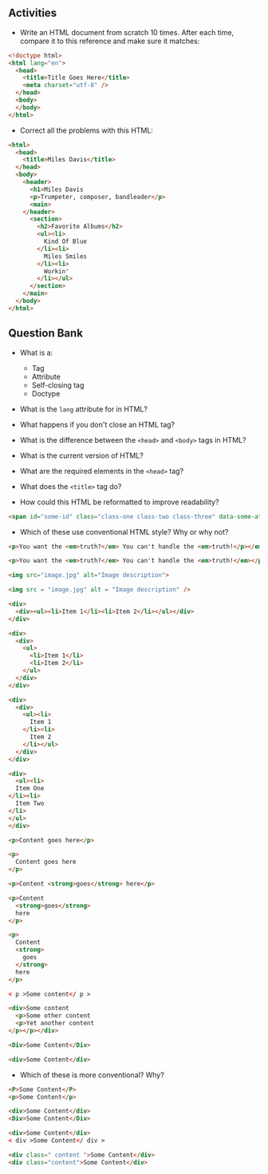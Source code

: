 ## Activities

* Write an HTML document from scratch 10 times. After each time, compare it to this reference and make sure it matches:

```html
<!doctype html>
<html lang="en">
  <head>
    <title>Title Goes Here</title>
    <meta charset="utf-8" />
  </head>
  <body>
  </body>
</html>
```

* Correct all the problems with this HTML:

```html
<html>
  <head>
    <title>Miles Davis</title>
  </head>
  <body>
    <header>
      <h1>Miles Davis
      <p>Trumpeter, composer, bandleader</p>
      <main>
    </header>
      <section>
        <h2>Favorite Albums</h2>
        <ul><li>
          Kind Of Blue
        </li><li>
          Miles Smiles
        </li><li>
          Workin'
        </li></ul>
      </section>
    </main>
  </body>
</html>
```

## Question Bank

* What is a:
  * Tag
  * Attribute
  * Self-closing tag
  * Doctype

* What is the `lang` attribute for in HTML?

* What happens if you don't close an HTML tag?

* What is the difference between the `<head>` and `<body>` tags in HTML? 

* What is the current version of HTML?

* What are the required elements in the `<head>` tag?

* What does the `<title>` tag do?

* How could this HTML be reformatted to improve readability?

```html
<span id="some-id" class="class-one class-two class-three" data-some-attribute="some attributes value" data-some-other-attribute="some other attributes value">Some Content</span>
```

* Which of these use conventional HTML style? Why or why not?

```html
<p>You want the <em>truth?</em> You can't handle the <em>truth!</p></em>
```

```html
<p>You want the <em>truth?</em> You can't handle the <em>truth!</em></p>
```

```html
<img src="image.jpg" alt="Image description">
```

```html
<img src = "image.jpg" alt = "Image description" />
```

```html
<div>
  <div><ul><li>Item 1</li><li>Item 2</li></ul></div>
</div>
```

```html
<div>
  <div>
    <ul>
      <li>Item 1</li>
      <li>Item 2</li>
    </ul>
  </div>
</div>
```

```html
<div>
  <div>
    <ul><li>
      Item 1
    </li><li>
      Item 2
    </li></ul>
  </div>
</div>
```

```html
<div>
  <ul><li>
  Item One
</li><li>
  Item Two
</li>
</ul>
</div>
```

```html
<p>Content goes here</p>
```

```html
<p>
  Content goes here
</p>
```

```html
<p>Content <strong>goes</strong> here</p>
```

```html
<p>Content
  <strong>goes</strong>
  here
</p>
```

```html
<p>
  Content
  <strong>
    goes
  </strong>
  here
</p>
```

```html
< p >Some content</ p >
```

```html
<div>Some content
  <p>Some other content
  <p>Yet another content
</p></p></div>
```

```html
<Div>Some Content</Div>
```

```html
<div>Some Content</div>
```

* Which of these is more conventional? Why?

```html
<P>Some Content</P>
<p>Some Content</p>
```

```html
<div>Some Content</div>
<Div>Some Content</Div>
```

```html
<div>Some Content</div>
< div >Some Content</ div >
```

```html
<div class=" content ">Some Content</div>
<div class="content">Some Content</div>
```
